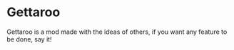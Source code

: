 # Gettaroo
Gettaroo is a mod made with the ideas of others, if you want any feature to be done, say it!
